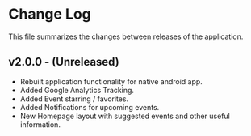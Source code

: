 Change Log
==========

This file summarizes the changes between releases of the application.

v2.0.0 - (Unreleased)
---------------------
 * Rebuilt application functionality for native android app.
 * Added Google Analytics Tracking.
 * Added Event starring / favorites.
 * Added Notifications for upcoming events.
 * New Homepage layout with suggested events and other useful information.
